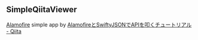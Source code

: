 ## SimpleQiitaViewer
[Alamofire](https://github.com/Alamofire/Alamofire) simple app by [AlamofireとSwiftyJSONでAPIを叩くチュートリアル - Qiita](https://qiita.com/yutat93/items/1b6dfe34fa8537cf3329)
